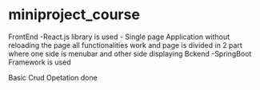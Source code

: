 # miniproject_course

FrontEnd -React.js library is used - Single page Application without reloading the page all functionalities work and page is divided in 2 part where one side is menubar and other side displaying
Bckend -SpringBoot Framework is used

Basic Crud Opetation done 
